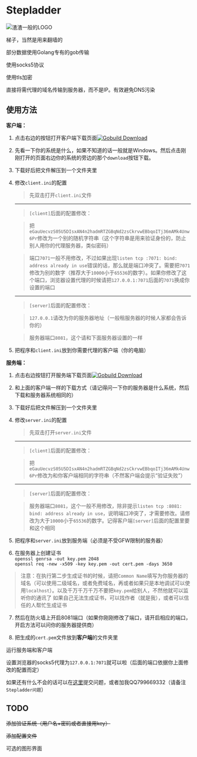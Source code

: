 Stepladder
==========

![渣渣一般的LOGO](http://img1.tuchuang.org/uploads/2014/07/绘图.svg)

梯子，当然是用来翻墙的

部分数据使用Golang专有的gob传输

使用socks5协议

使用tls加密

直接将需代理的域名传输到服务器，而不是IP。有效避免DNS污染

使用方法
-------

**客户端：**

  1. 点击右边的按钮打开客户端下载页面[![Gobuild Download](http://beta.gobuild.io/badge/github.com/Bluek404/Stepladder/client/download.png)](http://beta.gobuild.io/github.com/Bluek404/Stepladder/client)

  2. 先看一下你的系统是什么，如果不知道的话一般就是Windows。然后点击刚刚打开的页面右边你的系统的旁边的那个`download`按钮下载。

  3. 下载好后把文件解压到一个文件夹里

  4. 修改`client.ini`的配置

     >先双击打开`client.ini`文件

     ------------

     >`[client]`后面的配置修改：

     >把`eGauUecvzS05U5DIsxAN4n2hadmRTZGBqNd2zsCkrvwEBbqoITj36mAMk4Unw6Pr`修改为一个别的随机字符串（这个字符串是用来验证身份的，防止别人用你的代理服务器，类似密码）

     >端口`7071`一般不用修改，不过如果出现`listen tcp :7071: bind: address already in use`错误的话，那么就是端口冲突了。需要把`7071`修改为别的数字（推荐大于`10000`小于`65536`的数字）。如果你修改了这个端口，浏览器设置代理的时候请把`127.0.0.1:7071`后面的`7071`换成你设置的端口

     ------------

     >`[server]`后面的配置修改：

     >`127.0.0.1`请改为你的服务器地址（一般租服务器的时候人家都会告诉你的）

     >服务器端口`8081`，这个请和下面服务器设置的一样

  5. 把程序和`client.ini`放到你需要代理的客户端（你的电脑）

**服务端：**

  1. 点击右边按钮打开服务端下载页面[![Gobuild Download](http://beta.gobuild.io/badge/github.com/Bluek404/Stepladder/server/download.png)](http://beta.gobuild.io/github.com/Bluek404/Stepladder/server)

  2. 和上面的客户端一样的下载方式（请记得问一下你的服务器是什么系统，然后下载和服务器系统相同的）

  3. 下载好后把文件解压到一个文件夹里

  4. 修改`server.ini`的配置

     >先双击打开`server.ini`文件

     ------------

     >`[client]`后面的配置修改：

     >把`eGauUecvzS05U5DIsxAN4n2hadmRTZGBqNd2zsCkrvwEBbqoITj36mAMk4Unw6Pr`修改为和你客户端相同的字符串（不然客户端会提示“验证失败”）

     ------------

     >`[server]`后面的配置修改：

     >服务器端口`8081`，这个一般不用修改，除非提示`listen tcp :8081: bind: address already in use`，说明端口冲突了，才需要修改。请修改为大于`10000`小于`65536`的数字。记得客户端`[server]`后面的配置里要和这个相同

  5. 把程序和`server.ini`放到服务端（必须是不受GFW限制的服务器）

  6. 在服务器上创建证书  
  `openssl genrsa -out key.pem 2048`  
  `openssl req -new -x509 -key key.pem -out cert.pem -days 3650`
  >注意：在执行第二步生成证书的时候，请把`Common Name`填写为你服务器的域名（可以使用二级域名，或者免费域名，再或者如果只是本地调试可以使用`localhost`）。以及千万千万千万不要把`key.pem`给别人，不然他就可以监听你的通讯了
  >如果自己无法生成证书，可以找作者（就是我），或者可以信任的人帮忙生成证书

  7. 然后在防火墙上开启8081端口（如果你刚刚修改了端口，请开启相应的端口，开启方法可以问你的服务器提供商）

  8. 把生成的`cert.pem`文件放到**客户端**的文件夹里

运行服务端和客户端

设置浏览器的socks5代理为`127.0.0.1:7071`就可以啦（后面的端口依据你上面修改的配置而定）

如果还有什么不会的话可以在[这里](https://github.com/Bluek404/Stepladder/issues)提交问题，或者加我QQ799669332（请备注`Stepladder问题`）

TODO
----

~~添加验证系统（用户名+密码或者直接用key）~~

~~添加配置文件~~

可选的图形界面
